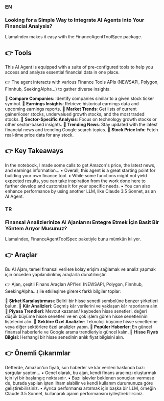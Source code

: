 ### EN
### Looking for a Simple Way to Integrate AI Agents into Your Financial Analysis?

LlamaIndex makes it easy with the FinanceAgentToolSpec package.

## 👉 Tools
This AI Agent is equipped with a suite of pre-configured tools to help you access and analyze essential financial data in one place.

👉 The agent interacts with various Finance Tools APIs (NEWSAPI, Polygon, Finnhub, SeekingAlpha...) to gather diverse insights:

🔹 **Compare Companies**: Identify companies similar to a given stock ticker symbol.
🔹 **Earnings Insights**: Retrieve historical earnings data and upcoming earnings reports.
🔹 **Market Trends**: Get lists of current gainer/loser stocks, undervalued growth stocks, and the most traded stocks.
🔹 **Sector-Specific Analysis**: Focus on technology growth stocks or other sector-based insights.
🔹 **Trending News**: Stay updated with the latest financial news and trending Google search topics.
🔹 **Stock Price Info**: Fetch real-time price data for any stock.

## 👉 Key Takeaways
In the notebook, I made some calls to get Amazon's price, the latest news, and earnings information...
▪ Overall, this agent is a great starting point for building your own finance tool.
▪ While some functions might not yield expected results, you can take inspiration from the work done here to further develop and customize it for your specific needs.
▪ You can also enhance performance by using another LLM, like Claude 3.5 Sonnet, as an AI Agent.

### TR
### Finansal Analizlerinize AI Ajanlarını Entegre Etmek İçin Basit Bir Yöntem Arıyor Musunuz?

LlamaIndex, FinanceAgentToolSpec paketiyle bunu mümkün kılıyor.

## 👉 Araçlar
Bu AI Ajanı, temel finansal verilere kolay erişim sağlamak ve analiz yapmak için önceden yapılandırılmış araçlarla donatılmıştır.

👉 Ajan, çeşitli Finans Araçları API'leri (NEWSAPI, Polygon, Finnhub, SeekingAlpha...) ile etkileşime girerek farklı bilgiler toplar:

🔹 **Şirket Karşılaştırması**: Belirli bir hisse senedi sembolüne benzer şirketleri bulun.
🔹 **Kâr Analizleri**: Geçmiş kâr verilerini ve yaklaşan kâr raporlarını alın.
🔹 **Piyasa Trendleri**: Mevcut kazanan/ kaybeden hisse senetleri, değeri düşük büyüme hisse senetleri ve en çok işlem gören hisse senetlerinin listelerini alın.
🔹 **Sektöre Özel Analizler**: Teknoloji büyüme hisse senetlerine veya diğer sektörlere özel analizler yapın.
🔹 **Popüler Haberler**: En güncel finansal haberlerle ve Google arama trendleriyle güncel kalın.
🔹 **Hisse Fiyatı Bilgisi**: Herhangi bir hisse senedinin anlık fiyat bilgisini alın.

## 👉 Önemli Çıkarımlar
Defterde, Amazon'un fiyatı, son haberler ve kâr verileri hakkında bazı sorgular yaptım...
▪ Genel olarak, bu ajan, kendi finans aracınızı oluşturmak için iyi bir başlangıç noktasıdır.
▪ Bazı işlevler beklenen sonuçları vermese de, burada yapılan işten ilham alabilir ve kendi kullanım durumunuza göre geliştirebilirsiniz.
▪ Ayrıca performansı artırmak için başka bir LLM, örneğin Claude 3.5 Sonnet, kullanarak ajanın performansını iyileştirebilirsiniz.
